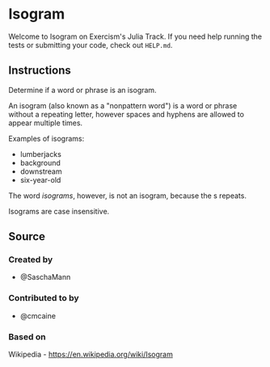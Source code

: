 # Isogram

Welcome to Isogram on Exercism's Julia Track.
If you need help running the tests or submitting your code, check out `HELP.md`.

## Instructions

Determine if a word or phrase is an isogram.

An isogram (also known as a "nonpattern word") is a word or phrase without a repeating letter, however spaces and hyphens are allowed to appear multiple times.

Examples of isograms:

- lumberjacks
- background
- downstream
- six-year-old

The word *isograms*, however, is not an isogram, because the s repeats.

Isograms are case insensitive.

## Source

### Created by

- @SaschaMann

### Contributed to by

- @cmcaine

### Based on

Wikipedia - https://en.wikipedia.org/wiki/Isogram